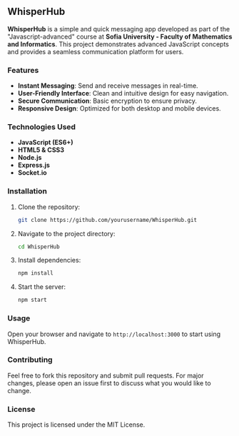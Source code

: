## WhisperHub

**WhisperHub** is a simple and quick messaging app developed as part of the "Javascript-advanced" course at **Sofia University - Faculty of Mathematics and Informatics**. This project demonstrates advanced JavaScript concepts and provides a seamless communication platform for users.

### Features
- **Instant Messaging**: Send and receive messages in real-time.
- **User-Friendly Interface**: Clean and intuitive design for easy navigation.
- **Secure Communication**: Basic encryption to ensure privacy.
- **Responsive Design**: Optimized for both desktop and mobile devices.

### Technologies Used
- **JavaScript (ES6+)**
- **HTML5 & CSS3**
- **Node.js**
- **Express.js**
- **Socket.io**

### Installation
1. Clone the repository:
   ```bash
   git clone https://github.com/yourusername/WhisperHub.git
   ```
2. Navigate to the project directory:
   ```bash
   cd WhisperHub
   ```
3. Install dependencies:
   ```bash
   npm install
   ```
4. Start the server:
   ```bash
   npm start
   ```

### Usage
Open your browser and navigate to `http://localhost:3000` to start using WhisperHub.

### Contributing
Feel free to fork this repository and submit pull requests. For major changes, please open an issue first to discuss what you would like to change.

### License
This project is licensed under the MIT License.
